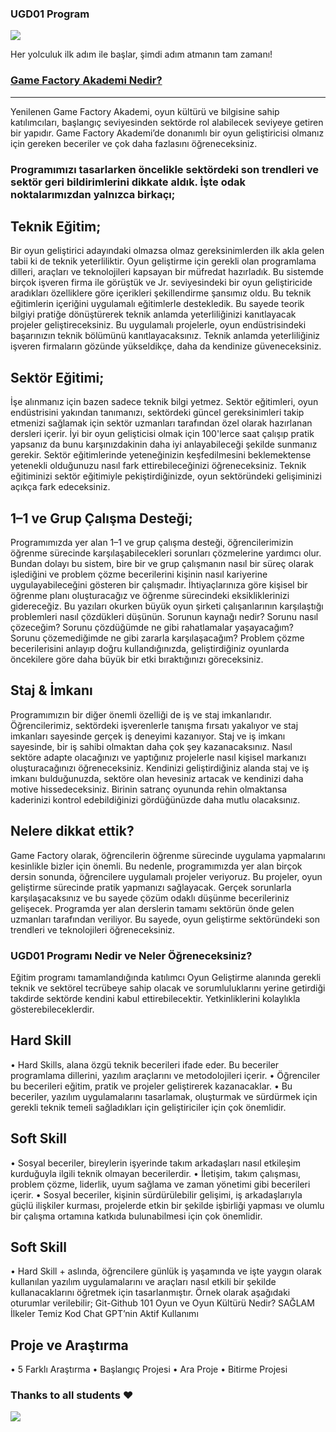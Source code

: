 ### UGD01 Program

![](https://academy.gamefactory.gs/wp-content/uploads/2023/04/Untitled-3-1.png)

Her yolculuk ilk adım ile başlar, şimdi adım atmanın tam zamanı!

### [Game Factory Akademi Nedir?](https://academy.gamefactory.gs/tr/anasayfa/)

---

Yenilenen Game Factory Akademi, oyun kültürü ve bilgisine sahip katılımcıları, başlangıç seviyesinden sektörde rol alabilecek seviyeye getiren bir yapıdır. Game Factory Akademi’de donanımlı bir oyun geliştiricisi olmanız için gereken beceriler ve çok daha fazlasını öğreneceksiniz.

### Programımızı tasarlarken öncelikle sektördeki son trendleri ve sektör geri bildirimlerini dikkate aldık. İşte odak noktalarımızdan yalnızca birkaçı;

## Teknik Eğitim;
Bir oyun geliştirici adayındaki olmazsa olmaz gereksinimlerden ilk akla gelen tabii ki de teknik yeterliliktir. Oyun geliştirme için gerekli olan programlama dilleri, araçları ve teknolojileri kapsayan bir müfredat hazırladık. Bu sistemde birçok işveren firma ile görüştük ve Jr. seviyesindeki bir oyun geliştiricide aradıkları özelliklere göre içerikleri şekillendirme şansımız oldu. Bu teknik eğitimlerin içeriğini uygulamalı eğitimlerle destekledik. Bu sayede teorik bilgiyi pratiğe dönüştürerek teknik anlamda yeterliliğinizi kanıtlayacak projeler geliştireceksiniz. Bu uygulamalı projelerle, oyun endüstrisindeki başarınızın teknik bölümünü kanıtlayacaksınız. Teknik anlamda yeterliliğiniz işveren firmaların gözünde yükseldikçe, daha da kendinize güveneceksiniz.

## Sektör Eğitimi;
İşe alınmanız için bazen sadece teknik bilgi yetmez. Sektör eğitimleri, oyun endüstrisini yakından tanımanızı, sektördeki güncel gereksinimleri takip etmenizi sağlamak için sektör uzmanları tarafından özel olarak hazırlanan dersleri içerir. İyi bir oyun gelişticisi olmak için 100'lerce saat çalışıp pratik yapsanız da bunu karşınızdakinin daha iyi anlayabileceği şekilde sunmanız gerekir. Sektör eğitimlerinde yeteneğinizin keşfedilmesini beklemektense yetenekli olduğunuzu nasıl fark ettirebileceğinizi öğreneceksiniz. Teknik eğitiminizi sektör eğitimiyle pekiştirdiğinizde, oyun sektöründeki gelişiminizi açıkça fark edeceksiniz.

## 1–1 ve Grup Çalışma Desteği;
Programımızda yer alan 1–1 ve grup çalışma desteği, öğrencilerimizin öğrenme sürecinde karşılaşabilecekleri sorunları çözmelerine yardımcı olur. Bundan dolayı bu sistem, bire bir ve grup çalışmanın nasıl bir süreç olarak işlediğini ve problem çözme becerilerini kişinin nasıl kariyerine uygulayabileceğini gösteren bir çalışmadır. İhtiyaçlarınıza göre kişisel bir öğrenme planı oluşturacağız ve öğrenme sürecindeki eksikliklerinizi gidereceğiz. Bu yazıları okurken büyük oyun şirketi çalışanlarının karşılaştığı problemleri nasıl çözdükleri düşünün. Sorunun kaynağı nedir? Sorunu nasıl çözeceğim? Sorunu çözdüğümde ne gibi rahatlamalar yaşayacağım? Sorunu çözemediğimde ne gibi zararla karşılaşacağım? Problem çözme becerilerisini anlayıp doğru kullandığınızda, geliştirdiğiniz oyunlarda öncekilere göre daha büyük bir etki bıraktığınızı göreceksiniz.

## Staj & İmkanı
Programımızın bir diğer önemli özelliği de iş ve staj imkanlarıdır. Öğrencilerimiz, sektördeki işverenlerle tanışma fırsatı yakalıyor ve staj imkanları sayesinde gerçek iş deneyimi kazanıyor. Staj ve iş imkanı sayesinde, bir iş sahibi olmaktan daha çok şey kazanacaksınız. Nasıl sektöre adapte olacağınızı ve yaptığınız projelerle nasıl kişisel markanızı oluşturacağınızı öğreneceksiniz. Kendinizi geliştirdiğiniz alanda staj ve iş imkanı bulduğunuzda, sektöre olan hevesiniz artacak ve kendinizi daha motive hissedeceksiniz. Birinin satranç oyununda rehin olmaktansa kaderinizi kontrol edebildiğinizi gördüğünüzde daha mutlu olacaksınız.

## Nelere dikkat ettik?
Game Factory olarak, öğrencilerin öğrenme sürecinde uygulama yapmalarını kesinlikle bizler için önemli. Bu nedenle, programımızda yer alan birçok dersin sonunda, öğrencilere uygulamalı projeler veriyoruz. Bu projeler, oyun geliştirme sürecinde pratik yapmanızı sağlayacak. Gerçek sorunlarla karşılaşacaksınız ve bu sayede çözüm odaklı düşünme becerileriniz gelişecek.
Programda yer alan derslerin tamamı sektörün önde gelen uzmanları tarafından veriliyor. Bu sayede, oyun geliştirme sektöründeki son trendleri ve teknolojileri öğreneceksiniz.

### UGD01 Programı Nedir ve Neler Öğreneceksiniz?

Eğitim programı tamamlandığında katılımcı Oyun Geliştirme alanında gerekli teknik ve sektörel tecrübeye sahip olacak ve sorumluluklarını yerine getirdiği takdirde sektörde kendini kabul ettirebilecektir. Yetkinliklerini kolaylıkla gösterebileceklerdir.

## Hard Skill
• Hard Skills, alana özgü teknik becerileri ifade eder. Bu beceriler programlama dillerini, yazılım araçlarını ve metodolojileri içerir.
• Öğrenciler bu becerileri eğitim, pratik ve projeler geliştirerek kazanacaklar. 
• Bu beceriler, yazılım uygulamalarını tasarlamak, oluşturmak ve sürdürmek için gerekli teknik temeli sağladıkları için geliştiriciler için çok önemlidir.

## Soft Skill
• Sosyal beceriler, bireylerin işyerinde takım arkadaşları nasıl etkileşim kurduğuyla ilgili teknik olmayan becerilerdir.
• İletişim, takım çalışması, problem çözme, liderlik, uyum sağlama ve zaman yönetimi gibi becerileri içerir.
• Sosyal beceriler, kişinin sürdürülebilir gelişimi, iş arkadaşlarıyla güçlü ilişkiler kurması, projelerde etkin bir şekilde işbirliği yapması ve olumlu bir çalışma ortamına katkıda bulunabilmesi için çok önemlidir. 

## Soft Skill
• Hard Skill + aslında, öğrencilere günlük iş yaşamında ve işte yaygın olarak kullanılan yazılım uygulamalarını ve araçları nasıl etkili bir şekilde kullanacaklarını öğretmek için tasarlanmıştır. Örnek olarak aşağıdaki oturumlar verilebilir;
    Git-Github 101
    Oyun ve Oyun Kültürü Nedir?
    SAĞLAM İlkeler
    Temiz Kod
    Chat GPT’nin Aktif Kullanımı

## Proje ve Araştırma
• 5 Farklı Araştırma
• Başlangıç ​​Projesi
• Ara Proje
• Bitirme Projesi

### Thanks to all students ❤

 <a href = "https://github.com/orgs/Game-Factory-Academy/people">
   <img src = "https://contrib.rocks/image?repo=kamranahmedse/developer-roadmap"/>
 </a>
